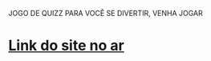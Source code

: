 JOGO DE QUIZZ PARA VOCÊ SE DIVERTIR, VENHA JOGAR
<h1> <a href="https://nicolas00000.github.io/BuzzQuizz/"> Link do site no ar </a> </h1>

